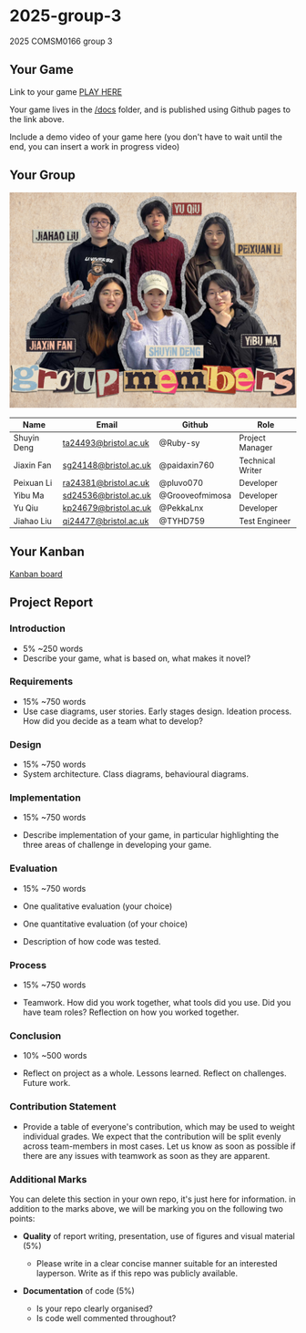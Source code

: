 # 2025-group-3
2025 COMSM0166 group 3

## Your Game

Link to your game [PLAY HERE](https://peteinfo.github.io/COMSM0166-project-template/)

Your game lives in the [/docs](/docs) folder, and is published using Github pages to the link above.

Include a demo video of your game here (you don't have to wait until the end, you can insert a work in progress video)

## Your Group

<img src="./images/group.jpg" alt="photo of group members" />

| Name | Email | Github | Role |
| -- | -- | -- | -- |
| Shuyin Deng | ta24493@bristol.ac.uk | @Ruby-sy | Project Manager |
| Jiaxin Fan | sg24148@bristol.ac.uk | @paidaxin760 | Technical Writer |
| Peixuan Li | ra24381@bristol.ac.uk | @pluvo070 | Developer |
| Yibu Ma | sd24536@bristol.ac.uk | @Grooveofmimosa | Developer |
| Yu Qiu | kp24679@bristol.ac.uk | @PekkaLnx | Developer |
| Jiahao Liu | qi24477@bristol.ac.uk | @TYHD759 | Test Engineer |


## Your Kanban

[Kanban board](https://github.com/orgs/UoB-COMSM0166/projects/76)

## Project Report

### Introduction

- 5% ~250 words 
- Describe your game, what is based on, what makes it novel? 

### Requirements 

- 15% ~750 words
- Use case diagrams, user stories. Early stages design. Ideation process. How did you decide as a team what to develop? 

### Design

- 15% ~750 words 
- System architecture. Class diagrams, behavioural diagrams. 

### Implementation

- 15% ~750 words

- Describe implementation of your game, in particular highlighting the three areas of challenge in developing your game. 

### Evaluation

- 15% ~750 words

- One qualitative evaluation (your choice) 

- One quantitative evaluation (of your choice) 

- Description of how code was tested. 

### Process 

- 15% ~750 words

- Teamwork. How did you work together, what tools did you use. Did you have team roles? Reflection on how you worked together. 

### Conclusion

- 10% ~500 words

- Reflect on project as a whole. Lessons learned. Reflect on challenges. Future work. 

### Contribution Statement

- Provide a table of everyone's contribution, which may be used to weight individual grades. We expect that the contribution will be split evenly across team-members in most cases. Let us know as soon as possible if there are any issues with teamwork as soon as they are apparent. 

### Additional Marks

You can delete this section in your own repo, it's just here for information. in addition to the marks above, we will be marking you on the following two points:

- **Quality** of report writing, presentation, use of figures and visual material (5%) 
  - Please write in a clear concise manner suitable for an interested layperson. Write as if this repo was publicly available.

- **Documentation** of code (5%)

  - Is your repo clearly organised? 
  - Is code well commented throughout?
